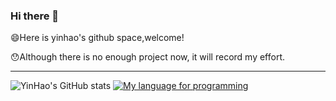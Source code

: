 ### Hi there 👋

<!--
**yinhao1102/yinhao1102** is a ✨ _special_ ✨ repository because its `README.md` (this file) appears on your GitHub profile.

Here are some ideas to get you started:

- 🔭 I’m currently working on ...
- 🌱 I’m currently learning ...
- 👯 I’m looking to collaborate on ...
- 🤔 I’m looking for help with ...
- 💬 Ask me about ...
- 📫 How to reach me: ...
- 😄 Pronouns: ...
- ⚡ Fun fact: ...
-->
😄Here is yinhao's github space,welcome!

😯Although there is no enough project now, it will record my effort.

---
![YinHao's GitHub stats](https://github-readme-stats.vercel.app/api?username=yinhao1102&theme=dark&show_icons=true)
[![My language for programming](https://github-readme-stats.vercel.app/api/top-langs/?username=yinhao1102&theme=dark)](https://github.com/yinhao1102/github-readme-stats)
